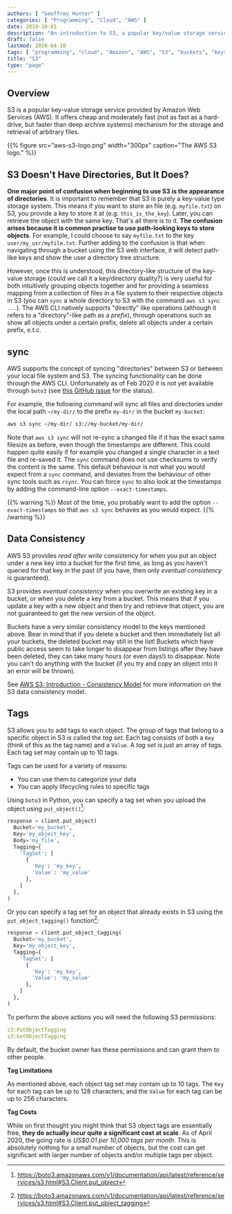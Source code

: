 ```yaml
---
authors: [ "Geoffrey Hunter" ]
categories: [ "Programming", "Cloud", "AWS" ]
date: 2019-10-01
description: "An introduction to S3, a popular key/value storage service provided by AWS."
draft: false
lastmod: 2020-04-10
tags: [ "programming", "cloud", "Amazon", "AWS", "S3", "buckets", "keys", "objects", "systems", "Amazon Web Services", "sync", "timestamps", "directories", "storage", "boto", "boto3", "CLI", "data consistency", "read-after-write", "eventual consistency", "tags", "tag set" ]
title: "S3"
type: "page"
---
```


## Overview

S3 is a popular key-value storage service provided by Amazon Web Services (AWS). It offers cheap and moderately fast (not as fast as a hard-drive, but faster than deep archive systems) mechanism for the storage and retrieval of arbitrary files.

{{% figure src="aws-s3-logo.png" width="300px" caption="The AWS S3 logo." %}}

## S3 Doesn't Have Directories, But It Does?

**One major point of confusion when beginning to use S3 is the appearance of directories**. It is important to remember that S3 is purely a key-value type storage system. This means if you want to store an file (e.g. `myfile.txt`) on S3, you provide a key to store it at (e.g. `this_is_the_key`). Later, you can retrieve the object with the same key. That's all there is to it. **The confusion arises because it is common practise to use path-looking keys to store objects**. For example, I could choose to say `myfile.txt` to the key `user/my_usr/myfile.txt`. Further adding to the confusion is that when navigating through a bucket using the S3 web interface, it will detect path-like keys and show the user a directory tree structure.

However, once this is understood, this directory-like structure of the key-value storage (could we call it a key/directory duality?) is very useful for both intuitively grouping objects together and for providing a seamless mapping from a collection of files in a file system to their respective objects in S3 (you can `sync` a whole directory to S3 with the command `aws s3 sync ...`). The AWS CLI natively supports "directly" like operations (although it refers to a "directory"-like path as a _prefix_), through operations such as show all objects under a certain prefix, delete all objects under a certain prefix, e.t.c.

## sync

AWS supports the concept of syncing "directories" between S3 or between your local file system and S3. The syncing functionality can be done through the AWS CLI. Unfortunately as of Feb 2020 it is not yet available through `boto3` (see [this GitHub issue](https://github.com/boto/boto/issues/3343) for the status).

For example, the following command will sync all files and directories under the local path `~/my-dir/` to the prefix `my-dir/` in the bucket `my-bucket`:

```bash
aws s3 sync ~/my-dir/ s3://my-bucket/my-dir/
```

Note that `aws s3 sync` will not re-sync a changed file if it has the exact same filesize as before, even though the timestamps are different. This could happen quite easily if for example you changed a single character in a text file and re-saved it. The `sync` command does not use checksums to verify the content is the same. This default behaviour is not what you would expect from a `sync` command, and deviates from the behaviour of other sync tools such as `rsync`. You can force `sync` to also look at the timestamps by adding the command-line option `--exact-timestamps`. 

{{% warning %}}
Most of the time, you probably want to add the option `--exact-timestamps` so that `aws s3 sync` behaves as you would expect. 
{{% /warning %}}

## Data Consistency

AWS S3 provides _read after write_ consistency for when you put an object under a new key into a bucket for the first time, as long as you haven't queried for that key in the past (if you have, then only _eventual consistency_ is guaranteed).

S3 provides _eventual consistency_ when you overwrite an existing key in a bucket, or when you delete a key from a bucket. This means that if you update a key with a new object and then try and retrieve that object, you are not guaranteed to get the new version of the object.

Buckets have a very similar consistency model to the keys mentioned above. Bear in mind that if you delete a bucket and then immediately list all your buckets, the deleted bucket may still in the list! Buckets which have public access seem to take longer to disappear from listings after they have been deleted, they can take many hours (or even days!) to disappear. Note you can't do anything with the bucket (if you try and copy an object into it an error will be thrown).

See [AWS S3: Introduction - Consistency Model](https://docs.aws.amazon.com/AmazonS3/latest/dev/Introduction.html#ConsistencyModel) for more information on the S3 data consistency model.

## Tags

S3 allows you to add tags to each object. The group of tags that belong to a specific object in S3 is called the _tag set_. Each tag consists of both a `Key` (think of this as the tag name) and a `Value`. A _tag set_ is just an array of _tags_. Each tag set may contain up to 10 tags.

Tags can be used for a variety of reasons:

* You can use them to categorize your data
* You can apply lifecycling rules to specific tags

Using `boto3` in Python, you can specify a tag set when you upload the object using `put_object()`[^boto3-s3-client-put-object]:

```python
response = client.put_object(
  Bucket='my_bucket',
  Key='my_object_key',
  Body='my_file',
  Tagging={
    'TagSet': [
      {
        'Key': 'my_key',
        'Value': 'my_value'
      },
    ]
  },
)
```

Or you can specify a tag set for an object that already exists in S3 using the `put_object_tagging()` function[^boto3-s3-client-put-object-tagging]:

```python
response = client.put_object_tagging(
  Bucket='my_bucket',
  Key='my_object_key',
  Tagging={
    'TagSet': [
      {
        'Key': 'my_key',
        'Value': 'my_value'
      },
    ]
  },
)
```

To perform the above actions you will need the following S3 permissions:

```yaml
s3:PutObjectTagging
s3:GetObjectTagging
```

By default, the bucket owner has these permissions and can grant them to other people.

**Tag Limitations**

As mentioned above, each object tag set may contain up to 10 tags. The `Key` for each tag can be up to 128 characters, and the `Value` for each tag can be up to 256 characters. 

**Tag Costs**

While on first thought you might think that S3 object tags are essentially free, **they do actually incur quite a significant cost at scale**. As of April 2020, the going rate is _US$0.01 per 10,000 tags per month_. This is absolutely nothing for a small number of objects, but the cost can get significant with larger number of objects and/or multiple tags per object.


[^boto3-s3-client-put-object]: https://boto3.amazonaws.com/v1/documentation/api/latest/reference/services/s3.html#S3.Client.put_object
[^boto3-s3-client-put-object-tagging]: https://boto3.amazonaws.com/v1/documentation/api/latest/reference/services/s3.html#S3.Client.put_object_tagging